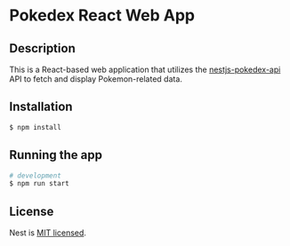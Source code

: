 # Pokedex React Web App

## Description

This is a React-based web application that utilizes the [nestjs-pokedex-api](https://github.com/dalemncy/nestjs-pokedex-api) API to fetch and display Pokemon-related data.

## Installation

```bash
$ npm install
```

## Running the app

```bash
# development
$ npm run start
```

## License

Nest is [MIT licensed](LICENSE).
